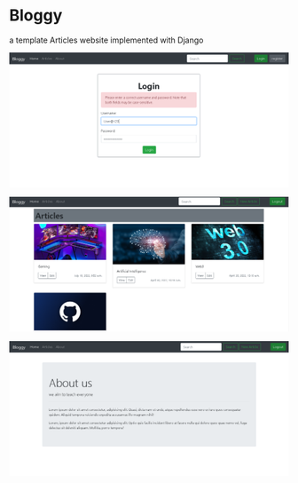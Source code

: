 # Bloggy
a template Articles website implemented with Django

![alt text](https://github.com/AdhamMagdyA/Bloggy/blob/main/screenshots/1.png)

![alt text](https://github.com/AdhamMagdyA/Bloggy/blob/main/screenshots/2.png)

![alt text](https://github.com/AdhamMagdyA/Bloggy/blob/main/screenshots/3.png)
